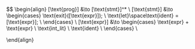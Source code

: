 $$
\begin{align}
	[\text{prog}] &\to [\text{stmt}]^* \\
	[\text{stmt}] &\to 
	\begin{cases}
		\text{exit}([\text{expr}]); \\
		\text{let}\space\text{ident} = [\text{expr}]; \\
	\end{cases} \\
	[\text{expr}] &\to 
	\begin{cases}
		\text{expr} + \text{expr} \\
		\text{int\_lit} \\
		\text{ident} \\
	\end{cases} \\
	
\end{align}